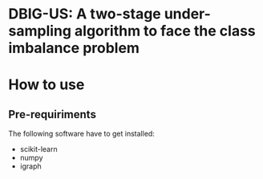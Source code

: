 # DBIG-US: A two-stage under-sampling algorithm to face the class imbalance problem

# How to use

## Pre-requiriments
The following software have to get installed:
- scikit-learn
- numpy
- igraph
